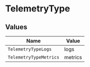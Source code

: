 # TelemetryType


## Values

| Name                   | Value                  |
| ---------------------- | ---------------------- |
| `TelemetryTypeLogs`    | logs                   |
| `TelemetryTypeMetrics` | metrics                |